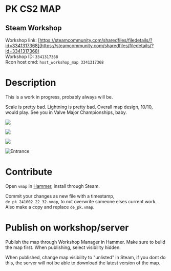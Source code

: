 # PK CS2 MAP

## Steam Workshop
Workshop link: [https://steamcommunity.com/sharedfiles/filedetails/?id=3341317368](https://steamcommunity.com/sharedfiles/filedetails/?id=3341317368)  
Workshop ID: `3341317368`  
Rcon host cmd: `host_workshop_map 3341317368`

# Description 
This is a work in progress, probably always will be.  

Scale is pretty bad. Lightning is pretty bad. Overall map design, 10/10, would play. See you in Valve Major Championships, baby.

![](https://i.imgur.com/6wbBDlZ.png)

![](https://i.imgur.com/2HPIJKc.png)

![](https://i.imgur.com/SYeaNEW.png)

![Entrance](https://github.com/user-attachments/assets/fe9f6b87-38dd-4e38-bb58-592cdee2e011)

# Contribute

Open ``vmap`` in [Hammer](https://developer.valvesoftware.com/wiki/Valve_Hammer_Editor_(Source_2)), install through Steam.

Commit your changes as new file with a timestamp, ``de_pk_241002_22_32.vmap``, to not overwrite someone elses current work. Also make a copy and replace ``de_pk.vmap``.

# Publish on workshop/server
Publish the map through Workshop Manager in Hammer. Make sure to build the map first. When publishing, select visibility hidden. 

When published, change map visibility to "unlisted" in Steam, if you dont do this, the server will not be able to download the latest version of the map.
